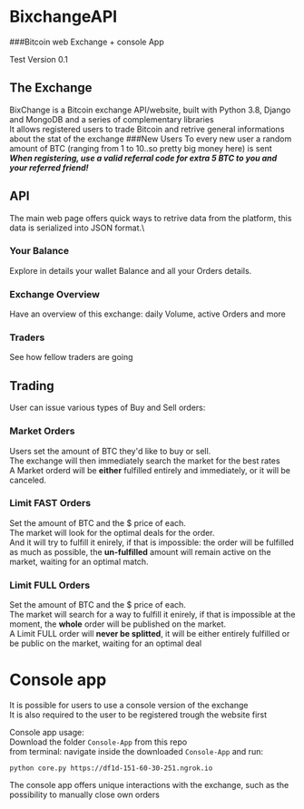# BixchangeAPI
###Bitcoin web Exchange + console App


Test Version 0.1

## The Exchange
BixChange is a Bitcoin exchange API/website, built with Python 3.8, Django and MongoDB and a series of complementary libraries\
It allows registered users to trade Bitcoin and retrive general informations about the stat of the exchange
###New Users
To every new user a random amount of BTC (ranging from 1 to 10..so pretty big money here) is sent\
***When registering, use a valid referral code for extra 5 BTC to you and your referred friend!***

## API 
The main web page offers quick ways to retrive data from the platform, this data is serialized into JSON format.\
### Your Balance
Explore in details your wallet Balance and all your Orders details.
### Exchange Overview
Have an overview of this exchange: daily Volume, active Orders and more
### Traders
See how fellow traders are going
## Trading
User can issue various types of Buy and Sell orders:

### Market Orders
Users set the amount of BTC they'd like to buy or sell.\
The exchange will then immediately search the market for the best rates\
A Market orderd will be **either** fulfilled entirely and immediately, or it will be canceled.
### Limit FAST Orders
Set the amount of BTC and the $ price of each.\
The market will look for the optimal deals for the order.\
And it will try to fulfill it enirely, if that is impossible: the order will be fulfilled as much as possible, the **un-fulfilled** amount will remain active on the market, waiting for an optimal match.
### Limit FULL Orders
Set the amount of BTC and the $ price of each.\
The market will search for a way to fulfill it enirely, if that is impossible at the moment, the **whole** order will be published on the market.\
A Limit FULL order will **never be splitted**, it will be either entirely fulfilled or be public on the market, waiting for an optimal deal

# Console app
It is possible for users to use a console version of the exchange\
It is also required to the user to be registered trough the website first

Console app usage:\
Download the folder `Console-App` from this repo\
from terminal: navigate inside the downloaded `Console-App` and run:
```
python core.py https://df1d-151-60-30-251.ngrok.io
```
The console app offers unique interactions with the exchange, such as the possibility to manually close own orders
